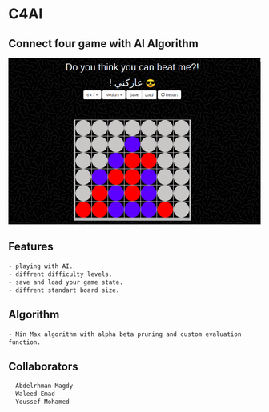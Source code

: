 # C4AI
## Connect four game with AI Algorithm

![C4AI Board](https://github.com/AbdelrhmanMagdy/C4AI/blob/master/docs/c4ai.png?raw=true)

## Features
    - playing with AI.
    - diffrent difficulty levels.
    - save and load your game state.
    - diffrent standart board size.

## Algorithm
    - Min Max algorithm with alpha beta pruning and custom evaluation function.

## Collaborators
    - Abdelrhman Magdy
    - Waleed Emad
    - Youssef Mohamed

